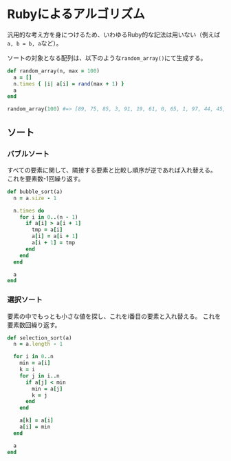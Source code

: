 # Rubyによるアルゴリズム

汎用的な考え方を身につけるため、いわゆるRuby的な記法は用いない（例えば`a, b = b, a`など）。

ソートの対象となる配列は、以下のような`random_array()`にて生成する。

```ruby
def random_array(n, max = 100)
  a = []
  n.times { |i| a[i] = rand(max + 1) }
  a
end

random_array(100) #=> [89, 75, 85, 3, 91, 19, 61, 0, 65, 1, 97, 44, 45, 69, 91, 73, 61, 6, 27, 76, 52, 57, ...]
```

## ソート

### バブルソート

すべての要素に関して、隣接する要素と比較し順序が逆であれば入れ替える。
これを要素数-1回繰り返す。

```ruby
def bubble_sort(a)
  n = a.size - 1

  n.times do
    for i in 0..(n - 1)
      if a[i] > a[i + 1]
        tmp = a[i]
        a[i] = a[i + 1]
        a[i + 1] = tmp
      end
    end
  end

  a
end
```

### 選択ソート

要素の中でもっとも小さな値を探し、これをi番目の要素と入れ替える。
これを要素数回繰り返す。

```ruby
def selection_sort(a)
  n = a.length - 1

  for i in 0..n
    min = a[i]
    k = i
    for j in i..n
      if a[j] < min
        min = a[j]
        k = j
      end
    end

    a[k] = a[i]
    a[i] = min
  end

  a
end
```
